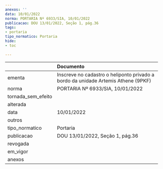 ```yaml
---
anexos: ''
data: 10/01/2022
norma: PORTARIA Nº 6933/SIA, 10/01/2022
publicacao: DOU 13/01/2022, Seção 1, pág.36
tags:
- portaria
tipo_normatico: Portaria
hide: 
- toc 
 
---
```


|                    | Documento                                                                         |
|:-------------------|:----------------------------------------------------------------------------------|
| ementa             | Inscreve no cadastro o heliponto privado a bordo da unidade Artemis Athene (9PKF) |
| norma              | PORTARIA Nº 6933/SIA, 10/01/2022                                                  |
| tornada_sem_efeito |                                                                                   |
| alterada           |                                                                                   |
| data               | 10/01/2022                                                                        |
| outros             |                                                                                   |
| tipo_normatico     | Portaria                                                                          |
| publicacao         | DOU 13/01/2022, Seção 1, pág.36                                                   |
| revogada           |                                                                                   |
| em_vigor           |                                                                                   |
| anexos             |                                                                                   |